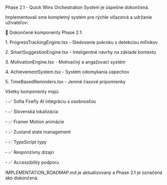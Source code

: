 Phase 2.1 - Quick Wins Orchestration System je úspešne dokončená.

Implementovali sme kompletný systém pre rýchle víťazstvá a udržanie užívateľov:

🎯 Dokončené komponenty Phase 2.1:

1\. ProgressTrackingEngine.tsx - Sledovanie pokroku s detekciou míľnikov

2\. SmartSuggestionEngine.tsx - Inteligentné návrhy na základe kontextu

3\. MotivationEngine.tsx - Motivačný a angažovací systém

4\. AchievementSystem.tsx - Systém odomykania úspechov

5\. TimeBasedReminders.tsx - Jemné časové pripomienky

Všetky komponenty majú:

\- ✅ Sofia Firefly AI integráciu s osobnosťou

\- ✅ Slovenská lokalizácia

\- ✅ Framer Motion animácie

\- ✅ Zustand state management

\- ✅ TypeScript typy

\- ✅ Responzívny dizajn

\- ✅ Accessibility podporu

IMPLEMENTATION_ROADMAP.md je aktualizovaný a Phase 2.1 je označená ako dokončená.
